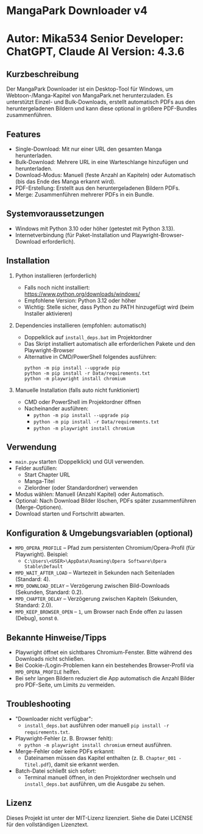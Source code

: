 MangaPark Downloader v4
========================
Autor: Mika534
Senior Developer: ChatGPT, Claude AI
Version: 4.3.6
========================

Kurzbeschreibung
----------------
Der MangaPark Downloader ist ein Desktop-Tool für Windows, um Webtoon-/Manga-Kapitel von MangaPark.net herunterzuladen. 
Es unterstützt Einzel- und Bulk-Downloads, erstellt automatisch PDFs aus den heruntergeladenen Bildern und kann diese 
optional in größere PDF-Bundles zusammenführen.

Features
--------
- Single-Download: Mit nur einer URL den gesamten Manga herunterladen.
- Bulk-Download: Mehrere URL in eine Warteschlange hinzufügen und herunterladen.
- Download-Modus: Manuell (feste Anzahl an Kapiteln) oder Automatisch (bis das Ende des Manga erkannt wird).
- PDF-Erstellung: Erstellt aus den heruntergeladenen Bildern PDFs.
- Merge: Zusammenführen mehrerer PDFs in ein Bundle.

Systemvoraussetzungen
---------------------
- Windows mit Python 3.10 oder höher (getestet mit Python 3.13).
- Internetverbindung (für Paket-Installation und Playwright-Browser-Download erforderlich).

Installation
------------
1) Python installieren (erforderlich)
   - Falls noch nicht installiert: https://www.python.org/downloads/windows/
   - Empfohlene Version: Python 3.12 oder höher
   - Wichtig: Stelle sicher, dass Python zu PATH hinzugefügt wird (beim Installer aktivieren)

2) Dependencies installieren (empfohlen: automatisch)
   - Doppelklick auf `install_deps.bat` im Projektordner
   - Das Skript installiert automatisch alle erforderlichen Pakete und den Playwright-Browser
   - Alternative in CMD/PowerShell folgendes ausführen:
     ```
     python -m pip install --upgrade pip
     python -m pip install -r Data/requirements.txt
     python -m playwright install chromium
     ```

3) Manuelle Installation (falls auto nicht funktioniert)
   - CMD oder PowerShell im Projektordner öffnen
   - Nacheinander ausführen:
     - `python -m pip install --upgrade pip`
     - `python -m pip install -r Data/requirements.txt`
     - `python -m playwright install chromium`

Verwendung
----------
- `main.pyw` starten (Doppelklick) und GUI verwenden.
- Felder ausfüllen:
  - Start Chapter URL
  - Manga-Titel
  - Zielordner (oder Standardordner) verwenden
- Modus wählen: Manuell (Anzahl Kapitel) oder Automatisch.
- Optional: Nach Download Bilder löschen, PDFs später zusammenführen (Merge-Optionen).
- Download starten und Fortschritt abwarten.


Konfiguration & Umgebungsvariablen (optional)
---------------------------------------------
- `MPD_OPERA_PROFILE` – Pfad zum persistenten Chromium/Opera-Profil (für Playwright). Beispiel:
  - `C:\Users\<USER>\AppData\Roaming\Opera Software\Opera Stable\Default`
- `MPD_WAIT_AFTER_LOAD` – Wartezeit in Sekunden nach Seitenladen (Standard: 4).
- `MPD_DOWNLOAD_DELAY` – Verzögerung zwischen Bild-Downloads (Sekunden, Standard: 0.2).
- `MPD_CHAPTER_DELAY` – Verzögerung zwischen Kapiteln (Sekunden, Standard: 2.0).
- `MPD_KEEP_BROWSER_OPEN` – `1`, um Browser nach Ende offen zu lassen (Debug), sonst `0`.

Bekannte Hinweise/Tipps
-----------------------
- Playwright öffnet ein sichtbares Chromium-Fenster. Bitte während des Downloads nicht schließen.
- Bei Cookie-/Login-Problemen kann ein bestehendes Browser-Profil via `MPD_OPERA_PROFILE` helfen.
- Bei sehr langen Bildern reduziert die App automatisch die Anzahl Bilder pro PDF-Seite, um Limits zu vermeiden.

Troubleshooting
---------------
- "Downloader nicht verfügbar":
  - `install_deps.bat` ausführen oder manuell `pip install -r requirements.txt`.
- Playwright-Fehler (z. B. Browser fehlt):
  - `python -m playwright install chromium` erneut ausführen.
- Merge-Fehler oder keine PDFs erkannt:
  - Dateinamen müssen das Kapitel enthalten (z. B. `Chapter_001 - Titel.pdf`), damit sie erkannt werden.
- Batch-Datei schließt sich sofort:
  - Terminal manuell öffnen, in den Projektordner wechseln und `install_deps.bat` ausführen, um die Ausgabe zu sehen.

Lizenz
------
Dieses Projekt ist unter der MIT-Lizenz lizenziert. Siehe die Datei LICENSE für den vollständigen Lizenztext.
